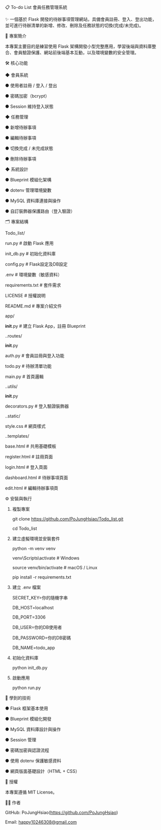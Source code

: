 📋 To-do List 會員任務管理系統

✨ 一個基於 Flask 開發的待辦事項管理網站，具備會員註冊、登入、登出功能，並可進行待辦清單的新增、修改、刪除及任務狀態的切換(完成/未完成)。

🚀 專案簡介

本專案主要目的是練習使用 Flask 架構開發小型完整應用，學習後端與資料庫整合、會員驗證保護、網站前後端基本互動，以及環境變數的安全管理。

🛠️ 核心功能

◆  會員系統

  ●  使用者註冊 / 登入 / 登出

  ●  密碼加密（bcrypt）

  ●  Session 維持登入狀態
  

◆  任務管理

  ●  新增待辦事項

  ●  編輯待辦事項

  ●  切換完成 / 未完成狀態

  ●  刪除待辦事項
  

◆  系統設計

  ●  Blueprint 模組化架構

  ●  dotenv 管理環境變數

  ●  MySQL 資料庫連接與操作

  ●  自訂裝飾器保護路由（登入驗證）
  

🗂️ 專案結構

Todo_list/

run.py                  # 啟動 Flask 應用

init_db.py               # 初始化資料庫

config.py                # Flask設定及DB設定

.env                     # 環境變數（敏感資料）

requirements.txt         # 套件需求

LICENSE                  # 授權說明

README.md                # 專案介紹文件

app/

__init__.py          # 建立 Flask App，註冊 Blueprint

..routes/

__init__.py

auth.py          # 會員註冊與登入功能

todo.py          # 待辦清單功能

main.py          # 首頁邏輯

..utils/

__init__.py      

 decorators.py    # 登入驗證裝飾器
 
..static/

style.css        # 網頁樣式

..templates/

base.html        # 共用基礎模板

register.html    # 註冊頁面

login.html       # 登入頁面

dashboard.html   # 待辦事項頁面

edit.html        # 編輯待辦事項頁


⚙️ 安裝與執行

1. 複製專案
   
   git clone https://github.com/PoJungHsiao/Todo_list.git
   
   cd Todo_list

2. 建立虛擬環境並安裝套件
   
    python -m venv venv
  
    venv\Scripts\activate   # Windows
  
    source venv/bin/activate # macOS / Linux

    pip install -r requirements.txt

3. 建立 .env 檔案
   
    SECRET_KEY=你的隨機字串
  
    DB_HOST=localhost
  
    DB_PORT=3306
  
    DB_USER=你的DB使用者
  
    DB_PASSWORD=你的DB密碼
  
    DB_NAME=todo_app

4. 初始化資料庫
   
     python init_db.py

5. 啟動應用
   
     python run.py

🧠 學到的技術

●  Flask 框架基本使用

●  Blueprint 模組化開發

●  MySQL 資料庫設計與操作

●  Session 管理

●  密碼加密與認證流程

●  使用 dotenv 保護敏感資料

●  網頁版面基礎設計（HTML + CSS）

📜 授權

本專案遵循 MIT License。

🧑‍💻 作者

GitHub: PoJungHsiao(https://github.com/PoJungHsiao)

Email: happy10246308@gmail.com


